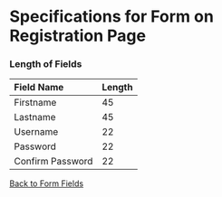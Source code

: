 # Specifications for Form on Registration Page #

### Length of Fields ###

| **Field Name** | **Length** |
|:---------------|:-----------|
|Firstname       |45          |
|Lastname        |45          |
|Username        |22          |
|Password        |22          |
|Confirm Password|22          |

[Back to Form Fields](http://code.google.com/p/electronic-mis/wiki/Form_Fields)